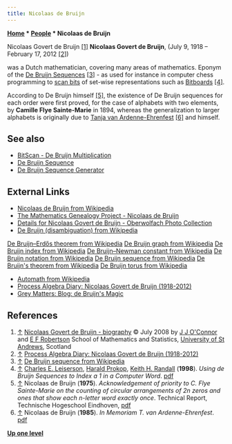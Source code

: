 ```yaml
---
title: Nicolaas de Bruijn
---
```

**[Home](Home "Home") \* [People](People "People") \* Nicolaas de Bruijn**



 [](http://turnbull.mcs.st-and.ac.uk/%7Ehistory/Biographies/De_Bruijn.html) Nicolaas Govert de Bruijn <a id="cite-note-1" href="#cite-ref-1">[1]</a> 
**Nicolaas Govert de Bruijn**, (July 9, 1918 – February 17, 2012 <a id="cite-note-2" href="#cite-ref-2">[2]</a>)  

was a Dutch mathematician, covering many areas of mathematics. Eponym of the [De Bruijn Sequences](De_Bruijn_Sequence "De Bruijn Sequence") <a id="cite-note-3" href="#cite-ref-3">[3]</a> - as used for instance in computer chess programming to [scan bits](BitScan#DeBruijnMultiplation "BitScan") of set-wise representations such as [Bitboards](Bitboards "Bitboards") <a id="cite-note-4" href="#cite-ref-4">[4]</a>.


According to De Bruijn himself <a id="cite-note-5" href="#cite-ref-5">[5]</a>, the existence of De Bruijn sequences for each order were first proved, for the case of alphabets with two elements, by **Camille Flye Sainte-Marie** in 1894, whereas the generalization to larger alphabets is originally due to [Tanja van Ardenne-Ehrenfest](Mathematician#Ehrenfest "Mathematician") <a id="cite-note-6" href="#cite-ref-6">[6]</a> and himself. 



## See also


* [BitScan - De Bruijn Multiplication](BitScan#DeBruijnMultiplation "BitScan")
* [De Bruijn Sequence](De_Bruijn_Sequence "De Bruijn Sequence")
* [De Bruijn Sequence Generator](De_Bruijn_Sequence_Generator "De Bruijn Sequence Generator")


## External Links


* [Nicolaas de Bruijn from Wikipedia](https://en.wikipedia.org/wiki/Nicolaas_Govert_de_Bruijn)
* [The Mathematics Genealogy Project - Nicolaas de Bruijn](http://www.genealogy.math.ndsu.nodak.edu/id.php?id=49968)
* [Details for Nicolaas Govert de Bruijn - Oberwolfach Photo Collection](http://owpdb.mfo.de/person_detail?id=539)
* [De Bruijn (disambiguation) from Wikipedia](https://en.wikipedia.org/wiki/De_Bruijn)


 [De Bruijn–Erdős theorem from Wikipedia](https://en.wikipedia.org/wiki/De_Bruijn%E2%80%93Erd%C5%91s_theorem)
 [De Bruijn graph from Wikipedia](https://en.wikipedia.org/wiki/De_Bruijn_graph)
 [De Bruijn index from Wikipedia](https://en.wikipedia.org/wiki/De_Bruijn_index)
 [De Bruijn–Newman constant from Wikipedia](https://en.wikipedia.org/wiki/De_Bruijn%E2%80%93Newman_constant)
 [De Bruijn notation from Wikipedia](https://en.wikipedia.org/wiki/De_Bruijn_notation)
 [De Bruijn sequence from Wikipedia](https://en.wikipedia.org/wiki/De_Bruijn_sequence)
 [De Bruijn's theorem from Wikipedia](https://en.wikipedia.org/wiki/De_Bruijn%27s_theorem)
 [De Bruijn torus from Wikipedia](https://en.wikipedia.org/wiki/De_Bruijn_torus)
* [Automath from Wikipedia](https://en.wikipedia.org/wiki/Automath)
* [Process Algebra Diary: Nicolaas Govert de Bruijn (1918-2012)](http://processalgebra.blogspot.de/2012/02/nicolaas-govert-de-bruijn-1918-2012.html)
* [Grey Matters: Blog: de Bruijn's Magic](http://headinside.blogspot.de/2012/02/de-bruijns-magic.html)


## References


1. <a id="cite-ref-1" href="#cite-note-1">↑</a> [Nicolaas Govert de Bruijn - biography](http://turnbull.mcs.st-and.ac.uk/%7Ehistory/Biographies/De_Bruijn.html) © July 2008 by [J J O'Connor](http://www-maths.mcs.st-andrews.ac.uk/pictdisplay/JOC.html) and [E F Robertson](http://www-history.mcs.st-and.ac.uk/%7Eedmund/) School of Mathematics and Statistics, [University of St Andrews](https://en.wikipedia.org/wiki/University_of_St_Andrews), Scotland
2. <a id="cite-ref-2" href="#cite-note-2">↑</a> [Process Algebra Diary: Nicolaas Govert de Bruijn (1918-2012)](http://processalgebra.blogspot.de/2012/02/nicolaas-govert-de-bruijn-1918-2012.html)
3. <a id="cite-ref-3" href="#cite-note-3">↑</a> [De Bruijn sequence from Wikipedia](https://en.wikipedia.org/wiki/De_Bruijn_sequence)
4. <a id="cite-ref-4" href="#cite-note-4">↑</a> [Charles E. Leiserson](Charles_Leiserson "Charles Leiserson"), [Harald Prokop](Harald_Prokop "Harald Prokop"), [Keith H. Randall](Keith_H._Randall "Keith H. Randall") (**1998**). *Using de Bruijn Sequences to Index a 1 in a Computer Word*. [pdf](http://supertech.csail.mit.edu/papers/debruijn.pdf)
5. <a id="cite-ref-5" href="#cite-note-5">↑</a> Nicolaas de Bruijn (**1975**). *Acknowledgement of priority to C. Flye Sainte-Marie on the counting of circular arrangements of 2n zeros and ones that show each n-letter word exactly once*. Technical Report, Technische Hogeschool Eindhoven, [pdf](http://alexandria.tue.nl/repository/books/252901.pdf)
6. <a id="cite-ref-6" href="#cite-note-6">↑</a> Nicolaas de Bruijn (**1985**). *In Memoriam T. van Ardenne-Ehrenfest*. [pdf](http://alexandria.tue.nl/repository/freearticles/597575.pdf)

**[Up one level](People "People")**







 

